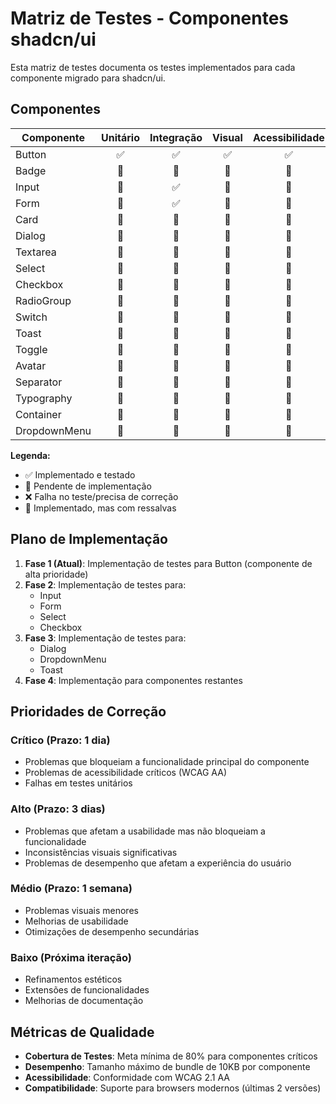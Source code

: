 # Matriz de Testes - Componentes shadcn/ui

Esta matriz de testes documenta os testes implementados para cada componente migrado para shadcn/ui.

## Componentes

| Componente | Unitário | Integração | Visual | Acessibilidade | Desempenho | Compatibilidade |
|------------|:--------:|:----------:|:------:|:--------------:|:----------:|:--------------:|
| Button     | ✅       | ✅         | ✅     | ✅             | ✅         | ✅             |
| Badge      | 🔄       | 🔄         | 🔄     | 🔄             | 🔄         | 🔄             |
| Input      | 🔄       | ✅         | 🔄     | 🔄             | 🔄         | 🔄             |
| Form       | 🔄       | ✅         | 🔄     | 🔄             | 🔄         | 🔄             |
| Card       | 🔄       | 🔄         | 🔄     | 🔄             | 🔄         | 🔄             |
| Dialog     | 🔄       | 🔄         | 🔄     | 🔄             | 🔄         | 🔄             |
| Textarea   | 🔄       | 🔄         | 🔄     | 🔄             | 🔄         | 🔄             |
| Select     | 🔄       | 🔄         | 🔄     | 🔄             | 🔄         | 🔄             |
| Checkbox   | 🔄       | 🔄         | 🔄     | 🔄             | 🔄         | 🔄             |
| RadioGroup | 🔄       | 🔄         | 🔄     | 🔄             | 🔄         | 🔄             |
| Switch     | 🔄       | 🔄         | 🔄     | 🔄             | 🔄         | 🔄             |
| Toast      | 🔄       | 🔄         | 🔄     | 🔄             | 🔄         | 🔄             |
| Toggle     | 🔄       | 🔄         | 🔄     | 🔄             | 🔄         | 🔄             |
| Avatar     | 🔄       | 🔄         | 🔄     | 🔄             | 🔄         | 🔄             |
| Separator  | 🔄       | 🔄         | 🔄     | 🔄             | 🔄         | 🔄             |
| Typography | 🔄       | 🔄         | 🔄     | 🔄             | 🔄         | 🔄             |
| Container  | 🔄       | 🔄         | 🔄     | 🔄             | 🔄         | 🔄             |
| DropdownMenu | 🔄     | 🔄         | 🔄     | 🔄             | 🔄         | 🔄             |

**Legenda:**
- ✅ Implementado e testado
- 🔄 Pendente de implementação
- ❌ Falha no teste/precisa de correção
- 🔶 Implementado, mas com ressalvas

## Plano de Implementação

1. **Fase 1 (Atual)**: Implementação de testes para Button (componente de alta prioridade)
2. **Fase 2**: Implementação de testes para:
   - Input
   - Form
   - Select
   - Checkbox
3. **Fase 3**: Implementação de testes para:
   - Dialog
   - DropdownMenu
   - Toast
4. **Fase 4**: Implementação para componentes restantes

## Prioridades de Correção

### Crítico (Prazo: 1 dia)
- Problemas que bloqueiam a funcionalidade principal do componente
- Problemas de acessibilidade críticos (WCAG AA)
- Falhas em testes unitários

### Alto (Prazo: 3 dias)
- Problemas que afetam a usabilidade mas não bloqueiam a funcionalidade
- Inconsistências visuais significativas
- Problemas de desempenho que afetam a experiência do usuário

### Médio (Prazo: 1 semana)
- Problemas visuais menores
- Melhorias de usabilidade
- Otimizações de desempenho secundárias

### Baixo (Próxima iteração)
- Refinamentos estéticos
- Extensões de funcionalidades
- Melhorias de documentação

## Métricas de Qualidade

- **Cobertura de Testes**: Meta mínima de 80% para componentes críticos
- **Desempenho**: Tamanho máximo de bundle de 10KB por componente
- **Acessibilidade**: Conformidade com WCAG 2.1 AA
- **Compatibilidade**: Suporte para browsers modernos (últimas 2 versões) 
